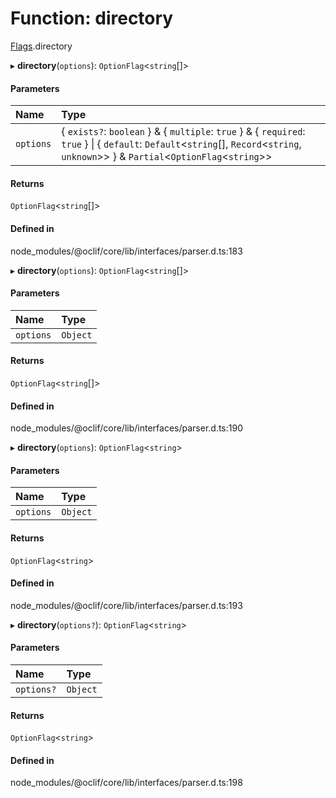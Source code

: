 # Function: directory

[Flags](../modules/Flags.md).directory

▸ **directory**(`options`): `OptionFlag`<`string`[]\>

#### Parameters

| Name | Type |
| :------ | :------ |
| `options` | { `exists?`: `boolean`  } & { `multiple`: ``true``  } & { `required`: ``true``  } \| { `default`: `Default`<`string`[], `Record`<`string`, `unknown`\>\>  } & `Partial`<`OptionFlag`<`string`\>\> |

#### Returns

`OptionFlag`<`string`[]\>

#### Defined in

node_modules/@oclif/core/lib/interfaces/parser.d.ts:183

▸ **directory**(`options`): `OptionFlag`<`string`[]\>

#### Parameters

| Name | Type |
| :------ | :------ |
| `options` | `Object` |

#### Returns

`OptionFlag`<`string`[]\>

#### Defined in

node_modules/@oclif/core/lib/interfaces/parser.d.ts:190

▸ **directory**(`options`): `OptionFlag`<`string`\>

#### Parameters

| Name | Type |
| :------ | :------ |
| `options` | `Object` |

#### Returns

`OptionFlag`<`string`\>

#### Defined in

node_modules/@oclif/core/lib/interfaces/parser.d.ts:193

▸ **directory**(`options?`): `OptionFlag`<`string`\>

#### Parameters

| Name | Type |
| :------ | :------ |
| `options?` | `Object` |

#### Returns

`OptionFlag`<`string`\>

#### Defined in

node_modules/@oclif/core/lib/interfaces/parser.d.ts:198
